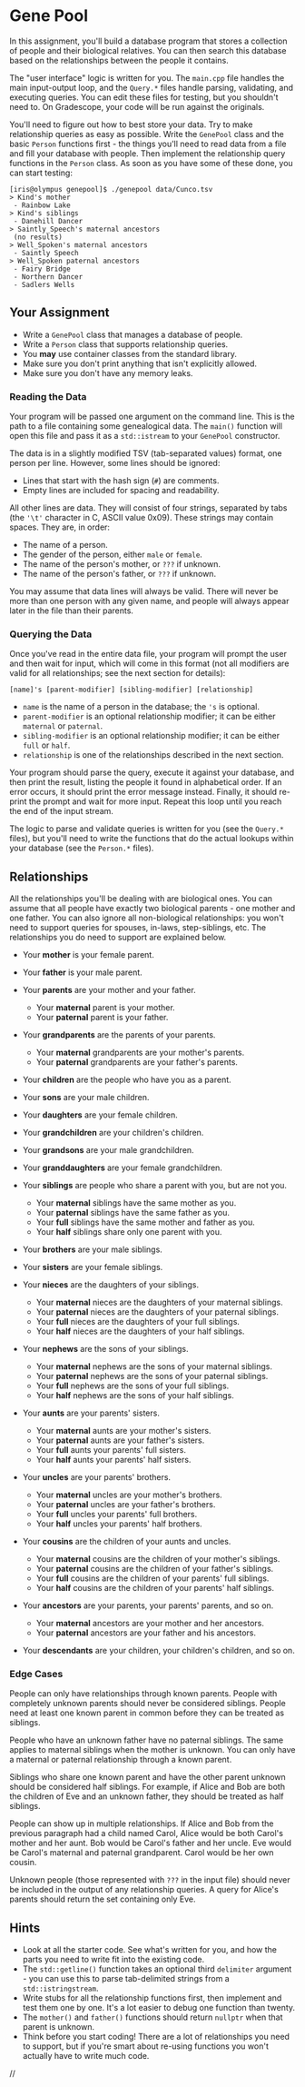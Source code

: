 # Gene Pool

In this assignment,  you'll build a database program that stores a collection of
people and  their biological relatives.  You can then search this database based
on the relationships between the people it contains.

The "user interface" logic  is written for you.  The `main.cpp` file handles the
main input-output loop,  and the `Query.*` files handle parsing, validating, and
executing queries.  You can edit these files for testing, but you shouldn't need
to.  On Gradescope, your code will be run against the originals.

You'll need to figure out how to best store your data.  Try to make relationship
queries as easy as possible.  Write the  `GenePool` class and the basic `Person`
functions first - the things you'll need to read data from a file  and fill your
database with people.  Then implement the  relationship query  functions  in the
`Person` class.  As soon as you have some of these done, you can start testing:

```
[iris@olympus genepool]$ ./genepool data/Cunco.tsv
> Kind's mother
 - Rainbow Lake
> Kind's siblings
 - Danehill Dancer
> Saintly_Speech's maternal ancestors
 (no results)
> Well_Spoken's maternal ancestors
 - Saintly Speech
> Well_Spoken paternal ancestors
 - Fairy Bridge
 - Northern Dancer
 - Sadlers Wells
```


## Your Assignment

- Write a `GenePool` class that manages a database of people.
- Write a `Person` class that supports relationship queries.
- You **may** use container classes from the standard library.
- Make sure you don't print anything that isn't explicitly allowed.
- Make sure you don't have any memory leaks.


### Reading the Data

Your program  will be passed one argument on the command line.  This is the path
to  a file containing  some genealogical data.  The `main()` function  will open
this file and pass it as a `std::istream` to your `GenePool` constructor.

The data is in a slightly modified TSV (tab-separated values) format, one person
per line.  However, some lines should be ignored:

- Lines that start with the hash sign (`#`) are comments.
- Empty lines are included for spacing and readability.

All other lines are data.  They will consist of four strings,  separated by tabs
(the `'\t'` character in C, ASCII value 0x09). These strings may contain spaces.
They are, in order:

- The name of a person.
- The gender of the person, either `male` or `female`.
- The name of the person's mother, or `???` if unknown.
- The name of the person's father, or `???` if unknown.

You may assume  that data lines  will always be valid.  There will never be more
than one person with any given name,  and people will always appear later in the
file than their parents.


### Querying the Data

Once you've read in the entire data file,  your program will prompt the user and
then wait for input, which will come in this format (not all modifiers are valid
for all relationships; see the next section for details):

```
[name]'s [parent-modifier] [sibling-modifier] [relationship]
```

- `name` is the name of a person in the database; the `'s` is optional.
- `parent-modifier` is an optional relationship modifier; it can be either
  `maternal` or `paternal`.
- `sibling-modifier` is an optional relationship modifier; it can be either
  `full` or `half`.
- `relationship` is one of the relationships described in the next section.

Your program should parse the query,  execute it against your database, and then
print the result, listing the people it found in alphabetical order. If an error
occurs,  it should print the error message instead.  Finally, it should re-print
the prompt and wait for more input.  Repeat this loop until you reach the end of
the input stream.

The logic  to parse and validate queries  is written for you  (see the `Query.*`
files), but you'll need to write the functions that do the actual lookups within
your database (see the `Person.*` files).


## Relationships

All the relationships you'll be dealing with are biological ones. You can assume
that all people have exactly two biological parents - one mother and one father.
You can also ignore all non-biological relationships:  you won't need to support
queries for spouses, in-laws, step-siblings, etc.  The relationships you do need
to support are explained below.

- Your **mother** is your female parent.
- Your **father** is your male parent.
- Your **parents** are your mother and your father.
  - Your **maternal** parent is your mother.
  - Your **paternal** parent is your father.

- Your **grandparents** are the parents of your parents.
  - Your **maternal** grandparents are your mother's parents.
  - Your **paternal** grandparents are your father's parents.

- Your **children** are the people who have you as a parent.
- Your **sons** are your male children.
- Your **daughters** are your female children.

- Your **grandchildren** are your children's children.
- Your **grandsons** are your male grandchildren.
- Your **granddaughters** are your female grandchildren.

- Your **siblings** are people who share a parent with you, but are not you.
  - Your **maternal** siblings have the same mother as you.
  - Your **paternal** siblings have the same father as you.
  - Your **full** siblings have the same mother and father as you.
  - Your **half** siblings share only one parent with you.
- Your **brothers** are your male siblings.
- Your **sisters** are your female siblings.

- Your **nieces** are the daughters of your siblings.
  - Your **maternal** nieces are the daughters of your maternal siblings.
  - Your **paternal** nieces are the daughters of your paternal siblings.
  - Your **full** nieces are the daughters of your full siblings.
  - Your **half** nieces are the daughters of your half siblings.

- Your **nephews** are the sons of your siblings.
  - Your **maternal** nephews are the sons of your maternal siblings.
  - Your **paternal** nephews are the sons of your paternal siblings.
  - Your **full** nephews are the sons of your full siblings.
  - Your **half** nephews are the sons of your half siblings.

- Your **aunts** are your parents' sisters.
  - Your **maternal** aunts are your mother's sisters.
  - Your **paternal** aunts are your father's sisters.
  - Your **full** aunts your parents' full sisters.
  - Your **half** aunts your parents' half sisters.

- Your **uncles** are your parents' brothers.
  - Your **maternal** uncles are your mother's brothers.
  - Your **paternal** uncles are your father's brothers.
  - Your **full** uncles your parents' full brothers.
  - Your **half** uncles your parents' half brothers.

- Your **cousins** are the children of your aunts and uncles.
  - Your **maternal** cousins are the children of your mother's siblings.
  - Your **paternal** cousins are the children of your father's siblings.
  - Your **full** cousins are the children of your parents' full siblings.
  - Your **half** cousins are the children of your parents' half siblings.

- Your **ancestors** are your parents, your parents' parents, and so on.
  - Your **maternal** ancestors are your mother and her ancestors.
  - Your **paternal** ancestors are your father and his ancestors.
- Your **descendants** are your children, your children's children, and so on.


### Edge Cases

People can only have relationships through known parents. People with completely
unknown parents should never be considered  siblings.  People need  at least one
known parent in common before they can be treated as siblings.

People who have an unknown father have no paternal siblings. The same applies to
maternal siblings  when the mother is unknown.  You can only have  a maternal or
paternal relationship through a known parent.

Siblings who share one known parent and have the other parent unknown  should be
considered half siblings. For example, if Alice and Bob are both the children of
Eve and an unknown father, they should be treated as half siblings.

People can show up in multiple relationships. If Alice and Bob from the previous
paragraph  had a child named Carol,  Alice would be both  Carol's mother and her
aunt.  Bob would be Carol's father and her uncle.  Eve would be Carol's maternal
and paternal grandparent.  Carol would be her own cousin.

Unknown people (those represented with `???` in the input file)  should never be
included in the output of any relationship queries.  A query for Alice's parents
should return the set containing only Eve.


## Hints

- Look at all the starter code.  See what's written for you, and how the parts
  you need to write fit into the existing code.
- The `std::getline()` function takes an optional third `delimiter` argument -
  you can use this to parse tab-delimited strings from a `std::istringstream`.
- Write stubs for all the relationship functions first, then implement and test
  them one by one.  It's a lot easier to debug one function than twenty.
- The `mother()` and `father()` functions should return `nullptr` when that
  parent is unknown.
- Think before you start coding!  There are a lot of relationships you need to
  support, but if you're smart about re-using functions you won't actually have
  to write much code.


// 